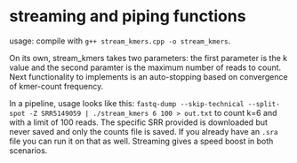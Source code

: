 # streaming and piping functions
usage: compile with `g++ stream_kmers.cpp -o stream_kmers`.

On its own, stream_kmers takes two parameters: the first parameter is the k value and the second paramter is the maximum number of reads to count. Next functionality to implements is an auto-stopping based on convergence of kmer-count frequency.

In a pipeline, usage looks like this: `fastq-dump --skip-technical --split-spot -Z SRR5149059 | ./stream_kmers 6 100 > out.txt` to count k=6 and with a limit of 100 reads. The specific SRR provided is downloaded but never saved and only the counts file is saved. If you already have an `.sra` file you can run it on that as well. Streaming gives a speed boost in both scenarios.
